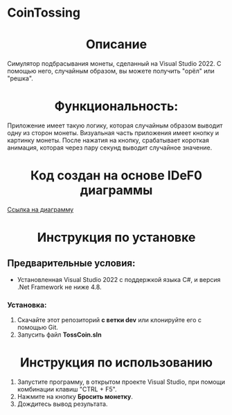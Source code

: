 # CoinTossing
<h1 align="center">Описание</h1>

Симулятор подбрасывания монеты, сделанный на Visual Studio 2022. С помощью него, случайным образом, вы можете получить "орёл" или "решка".

<h1 align="center">Функциональность:</h1>
<p>
    Приложение имеет такую логику, которая случайным образом выводит одну из сторон монеты.
    Визуальная часть приложения имеет кнопку и картинку монеты.
    После нажатия на кнопку, срабатывает короткая анимация, которая через пару секунд выводит случайное значение. 
</p>
    
<h1 align="center">Код создан на основе IDeF0 диаграммы</h1>
<a href="https://github.com/DariaKura07/CoinTossing/blob/main/IDEF0.drawio%20(1).png">Ссылка на диаграмму</a>

<h1 align="center">Инструкция по установке</h1>


<h2>Предварительные условия:</h2>

<ul>
    <li>Установленная Visual Studio 2022 с поддержкой языка C#, и версия .Net Framework не ниже 4.8.</li>
</ul>
  

  <h3>Установка:</h3>
  <ol>
    <li>Скачайте этот репозиторий <strong>с ветки dev</strong> или клонируйте его с помощью Git.</li>
    <li>Запусить файл <strong>TossCoin.sln</strong> </li>
  </ol>

  <h1 align="center">Инструкция по использованию</h1>

<ol>
    <li>Запустите программу, в открытом проекте Visual Studio, при помощи комбинации клавиш "CTRL + F5".</li>
    <li>Нажмите на кнопку <strong>Бросить монетку</strong>.</li>
    <li>Дождитесь вывод результата.</li>
  </ol>

